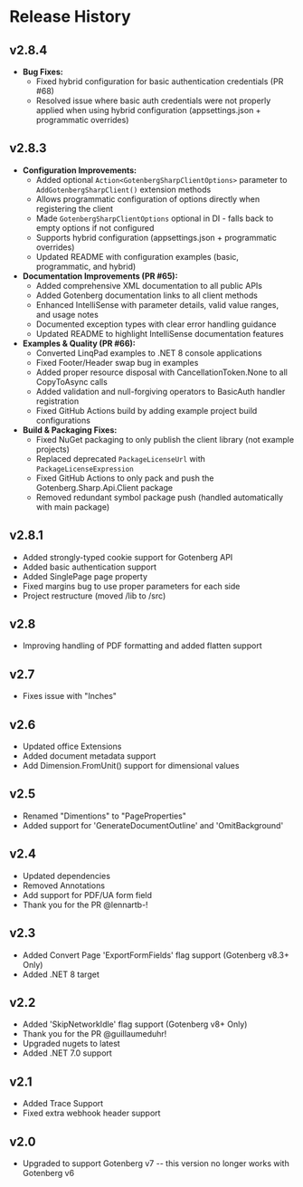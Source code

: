 # Release History

## v2.8.4
- **Bug Fixes:**
  - Fixed hybrid configuration for basic authentication credentials (PR #68)
  - Resolved issue where basic auth credentials were not properly applied when using hybrid configuration (appsettings.json + programmatic overrides)

## v2.8.3
- **Configuration Improvements:**
  - Added optional `Action<GotenbergSharpClientOptions>` parameter to `AddGotenbergSharpClient()` extension methods
  - Allows programmatic configuration of options directly when registering the client
  - Made `GotenbergSharpClientOptions` optional in DI - falls back to empty options if not configured
  - Supports hybrid configuration (appsettings.json + programmatic overrides)
  - Updated README with configuration examples (basic, programmatic, and hybrid)
- **Documentation Improvements (PR #65):**
  - Added comprehensive XML documentation to all public APIs
  - Added Gotenberg documentation links to all client methods
  - Enhanced IntelliSense with parameter details, valid value ranges, and usage notes
  - Documented exception types with clear error handling guidance
  - Updated README to highlight IntelliSense documentation features
- **Examples & Quality (PR #66):**
  - Converted LinqPad examples to .NET 8 console applications
  - Fixed Footer/Header swap bug in examples
  - Added proper resource disposal with CancellationToken.None to all CopyToAsync calls
  - Added validation and null-forgiving operators to BasicAuth handler registration
  - Fixed GitHub Actions build by adding example project build configurations
- **Build & Packaging Fixes:**
  - Fixed NuGet packaging to only publish the client library (not example projects)
  - Replaced deprecated `PackageLicenseUrl` with `PackageLicenseExpression`
  - Fixed GitHub Actions to only pack and push the Gotenberg.Sharp.Api.Client package
  - Removed redundant symbol package push (handled automatically with main package)

## v2.8.1
- Added strongly-typed cookie support for Gotenberg API
- Added basic authentication support
- Added SinglePage page property
- Fixed margins bug to use proper parameters for each side
- Project restructure (moved /lib to /src)

## v2.8
- Improving handling of PDF formatting and added flatten support

## v2.7
- Fixes issue with "Inches"

## v2.6
- Updated office Extensions
- Added document metadata support
- Add Dimension.FromUnit() support for dimensional values

## v2.5
- Renamed "Dimentions" to "PageProperties"
- Added support for 'GenerateDocumentOutline' and 'OmitBackground'

## v2.4
- Updated dependencies
- Removed Annotations
- Add support for PDF/UA form field
- Thank you for the PR @lennartb-!

## v2.3
- Added Convert Page 'ExportFormFields' flag support (Gotenberg v8.3+ Only)
- Added .NET 8 target

## v2.2
- Added 'SkipNetworkIdle' flag support (Gotenberg v8+ Only)
- Thank you for the PR @guillaumeduhr!
- Upgraded nugets to latest
- Added .NET 7.0 support

## v2.1
- Added Trace Support
- Fixed extra webhook header support

## v2.0
- Upgraded to support Gotenberg v7 -- this version no longer works with Gotenberg v6
